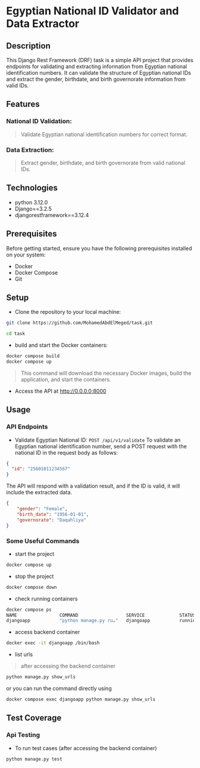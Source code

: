 # Egyptian National ID Validator and Data Extractor 
## Description
This Django Rest Framework (DRF) task is a simple API project that provides endpoints for validating and extracting information from Egyptian national identification numbers. It can validate the structure of Egyptian national IDs and extract the gender, birthdate, and birth governorate information from valid IDs.

## Features
### National ID Validation: 
> Validate Egyptian national identification numbers for correct format.

### Data Extraction: 
> Extract gender, birthdate, and birth governorate from valid national IDs.

## Technologies 
- python 3.12.0
- Django==3.2.5
- djangorestframework==3.12.4


## Prerequisites
Before getting started, ensure you have the following prerequisites installed on your system:

- Docker
- Docker Compose
- Git

## Setup
- Clone the repository to your local machine:
```bash
git clone https://github.com/MohamedAbdElMeged/task.git

cd task
```
- build and start the Docker containers:
```bash
docker compose build
docker compose up
```
> This command will download the necessary Docker images, build the application, and start the containers.
- Access the API at http://0.0.0.0:8000


## Usage
### API Endpoints
- Validate Egyptian National ID:
`POST /api/v1/validate`
To validate an Egyptian national identification number, send a POST request with the national ID in the request body as follows:
```json
{
  "id": "25601011234567"
}
```
The API will respond with a validation result, and if the ID is valid, it will include the extracted data.
```json
{
    "gender": "Female",
    "birth_date": "1956-01-01",
    "governorate": "Daqahliya"
}
```

### Some Useful Commands
- start the project
```bash
docker compose up
```
- stop the project
```bash
docker compose down
```
- check running containers
```bash
docker compose ps
NAME                COMMAND                  SERVICE             STATUS              PORTS
djangoapp           "python manage.py ru…"   djangoapp           running             0.0.0.0:8000->8000/tcp

```
- access backend container
```bash
docker exec -it djangoapp /bin/bash
```
- list urls 
> after accessing the backend container
```bash
python manage.py show_urls
```
or you can run the command directly using
```bash
docker compose exec djangoapp python manage.py show_urls
```

## Test Coverage
### Api Testing
- To run test cases (after accessing the backend container)
```bash
python manage.py test
```
